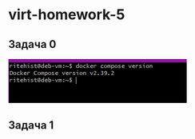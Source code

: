 # virt-homework-5

## Задача 0

![alt text](https://github.com/ritehist/virt-homework-5/blob/main/media/0.PNG?raw=true)

## Задача 1


